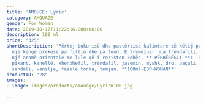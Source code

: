 ```yaml
---
title: 'AMOUGE: Lyric'
category: AMOUAGE
gender: For Woman
date: 2019-10-17T11:22:16.000+06:00
description: 100 ml
price: "325"
shortDescription: 'Përtej bukurisë dhe pastërtisë kalimtare të këtij parfumi qëndron
  një këngë prekëse pa fillim dhe pa fund. E frymëzuar nga trëndafili, Lyric është
  një aromë orientale me lule që i reziston kohës. ** PËRBËRËSIT **:  Bergamot, kardamom
  pikant, kanellë, xhenxhefil, trëndafil, jasemin, myshk, dru, paçuli, vetiver, dru
  sandali, vanilje, fasule tonka, temjan. **100ml-EDP-WOMAN**'
productID: "28"
images:
- image: images/products/amouage/LyricW100.jpg

---
```

